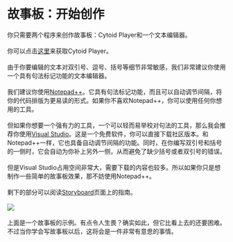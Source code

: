 # 故事板：开始创作
你只需要两个程序来创作故事板：Cytoid Player和一个文本编辑器。<br>
<br>
你可以点击[这里](https://sites.google.com/site/cytoidcommunity/general-resources)来获取Cytoid Player。<br>
<br>
由于你要编辑的文本对双引号、逗号、括号等细节非常敏感，我们非常建议你使用一个具有句法标记功能的文本编辑器。<br>
<br>
我们建议你使用[Notepad++](https://notepad-plus-plus.org/)。它具有句法标记功能，而且可以自动调节间隔，将你的代码排版为更易读的形式。如果你不喜欢Notepad++，你可以使用任何你想用的工具。<br>
<br>
但如果你想要一个强有力的工具，一个可以轻而易举校对句法的工具，那么我会推荐你使用[Visual Studio](https://visualstudio.microsoft.com/)。这是一个免费软件，你可以直接下载社区版本。和Notepad++一样，它也具备自动调节间隔的功能。同时，在你编写双引号和括号的一侧时，它会自动为你补上另外一侧，从而避免了缺少括号或者双引号的错误。<br>
<br>
但是Visual Studio占用空间非常大，需要下载的内容也较多。所以如果你只是想制作一些简单的故事板效果，那不妨使用Notepad++。<br>
<br>
剩下的部分可以阅读[Storyboard](https://sites.google.com/site/cytoidcommunity/guides/storyboarding)页面上的指南。<br>
<br>
![](https://github.com/ECIC1/Storyboard/blob/master/1.png)<br>
<br>
上面是一个故事板的示例。有点令人生畏？确实如此，但它比看上去的还要困难。不过当你学会写故事板以后，这将会是一件非常有意思的事情。
